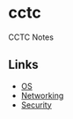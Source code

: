 # cctc
CCTC Notes

## Links
- [OS](https://os.cybbh.io/public/os/latest/index.html)
- [Networking](https://net.cybbh.io/public/networking/latest/index.html)
- [Security](https://sec.cybbh.io/public/security/latest/index.html)